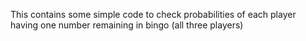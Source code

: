 This contains some simple code to check probabilities of each player having one number remaining in bingo (all three players)
